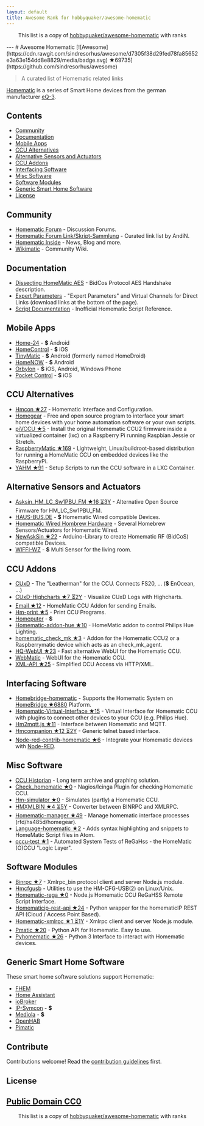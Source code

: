 ```yaml
---
layout: default
title: Awesome Rank for hobbyquaker/awesome-homematic
---
```


<p align="center">
	This list is a copy of <a href="https://github.com/hobbyquaker/awesome-homematic">hobbyquaker/awesome-homematic</a> with ranks
</p>
---
# Awesome Homematic [![Awesome](https://cdn.rawgit.com/sindresorhus/awesome/d7305f38d29fed78fa85652e3a63e154dd8e8829/media/badge.svg) ★69735](https://github.com/sindresorhus/awesome)

> A curated list of Homematic related links

[Homematic](http://www.homematic.com/) is a series of Smart Home devices from the german manufacturer [eQ-3](http://www.eq-3.de). 


## Contents

- [Community](#community)
- [Documentation](#documentation)
- [Mobile Apps](#mobile-apps)
- [CCU Alternatives](#ccu-alternatives)
- [Alternative Sensors and Actuators](#alternative-sensors-and-actuators)
- [CCU Addons](#ccu-addons)
- [Interfacing Software](#interfacing-software)
- [Misc Software](#misc-software)
- [Software Modules](#software-modules)
- [Generic Smart Home Software](#generic-smart-home-software)
- [License](License)


## Community 

* [Homematic Forum](https://homematic-forum.de/) - Discussion Forums.
* [Homematic Forum Link/Skript-Sammlung](https://homematic-forum.de/forum/viewtopic.php?f=26&t=27907) - Curated link list by AndiN.
* [Homematic Inside](https://www.homematic-inside.de/) - News, Blog and more.
* [Wikimatic](http://www.wikimatic.de/wiki/Hauptseite) - Community Wiki.


## Documentation

* [Dissecting HomeMatic AES](https://git.zerfleddert.de/hmcfgusb/AES/) - BidCos Protocol AES Handshake description.
* [Expert Parameters](https://www.homematic-inside.de/software/download/item/vortrag-expertenparameter-2017) - "Expert Parameters" and Virtual Channels for Direct Links (download links at the bottom of the page).
* [Script Documentation](http://www.wikimatic.de/wiki/Script_Dokumentation) - Inofficial Homematic Script Reference.


## Mobile Apps

* [Home-24](http://www.home-24.net/index.php?page=sites/home.php&app=home24) - **$** Android 
* [HomeControl](http://www.ksquare.de/myhomecontrol/) - **$** iOS
* [TinyMatic](http://tinymatic.de/) - **$** Android (formerly named HomeDroid)
* [HomeNOW](http://homenow.at) - **$** Android
* [Orbylon](https://www.orbylon.de/orbylon) - **$** iOS, Android, Windows Phone
* [Pocket Control](https://www.penzler.de) - **$** iOS


## CCU Alternatives

* [Hmcon ★27](https://github.com/hobbyquaker/hmcon) - Homematic Interface and Configuration. 
* [Homegear](https://www.homegear.eu/index.php/Main_Page) - Free and open source program to interface your smart home devices with your home automation software or your own scripts.
* [piVCCU ★5](https://github.com/alexreinert/piVCCU) - Install the original Homematic CCU2 firmware inside a virtualized container (lxc) on a Raspberry Pi running Raspbian Jessie or Stretch.
* [RaspberryMatic ★169](https://github.com/jens-maus/RaspberryMatic) - Lightweight, Linux/buildroot-based distribution for running a HomeMatic CCU on embedded devices like the RaspberryPi.
* [YAHM ★91](https://github.com/leonsio/YAHM) - Setup Scripts to run the CCU software in a LXC Container.


## Alternative Sensors and Actuators

* [Asksin_HM_LC_Sw1PBU_FM ★16 ⏳3Y](https://github.com/jabdoa2/Asksin_HM_LC_Sw1PBU_FM) - Alternative Open Source Firmware for HM_LC_Sw1PBU_FM.
* [HAUS-BUS.DE](http://www.haus-bus.de/) - **$** Homematic Wired compatible Devices.
* [Homematic Wired Hombrew Hardware](https://github.com/jfische) - Several Homebrew Sensors/Actuators for Homematic Wired.
* [NewAskSin ★22](https://github.com/trilu2000/NewAskSin) - Arduino-Library to create Homematic RF (BidCoS) compatible Devices.
* [WIFFI-WZ](https://www.stall.biz/project/der-wiffi-wz-2-0-der-wohnzimmersensor) - **$** Multi Sensor for the living room.


## CCU Addons

* [CUxD](https://www.homematic-inside.de/software/cuxdaemon) - The "Leatherman" for the CCU. Connects FS20, ... (**$** EnOcean, ...)
* [CUxD-Highcharts ★7 ⏳2Y](https://github.com/hobbyquaker/cuxd-highcharts) - Visualize CUxD Logs with Highcharts.
* [Email ★12](https://github.com/jens-maus/hm_email) - HomeMatic CCU Addon for sending Emails.
* [Hm-print ★5](https://github.com/litti/hm-print) - Print CCU Programs.
* [Homeputer](https://www.contronics.de/shop/HomeMatic-System/Zentralen-und-Software.html) - **$**
* [Homematic-addon-hue ★10](https://github.com/j-a-n/homematic-addon-hue) - HomeMatic addon to control Philips Hue Lighting.
* [homematic_check_mk ★3](https://github.com/alexreinert/homematic_check_mk) - Addon for the Homematic CCU2 or a Raspberrymatic device which acts as an check_mk_agent.
* [HQ-WebUI ★23](https://github.com/hobbyquaker/hq-webui) - Fast alternative WebUI for the Homematic CCU.
* [WebMatic](http://webmatic.lmdsoft.de/tiki-index.php) - WebUI for the Homematic CCU.
* [XML-API ★25](https://github.com/hobbyquaker/xml-api) - Simplified CCU Access via HTTP/XML.


## Interfacing Software

* [Homebridge-homematic](https://github.com/thkl/homebridge-homematic) - Supports the Homematic System on [HomeBridge ★6880](https://github.com/nfarina/homebridge) Platform.
* [Homematic-Virtual-Interface ★15](https://github.com/thkl/Homematic-Virtual-Interface) - Virtual Interface for Homematic CCU with plugins to connect other devices to your CCU (e.g. Philips Hue).
* [Hm2mqtt.js ★11](https://github.com/hobbyquaker/hm2mqtt.js) - Interface between Homematic and MQTT.
* [Hmcompanion ★12 ⏳2Y](https://github.com/owagner/hmcompanion) - Generic telnet based interface.
* [Node-red-contrib-homematic ★6](https://github.com/firsttris/node-red-contrib-homematic) - Integrate your Homematic devices with [Node-RED](https://nodered.org).


## Misc Software

* [CCU Historian](http://www.ccu-historian.de/) - Long term archive and graphing solution.
* [Check_homematic ★0](https://github.com/hobbyquaker/check_homematic) - Nagios/Icinga Plugin for checking Homematic CCU.
* [Hm-simulator ★0](https://github.com/hobbyquaker/hm-simulator) - Simulates (partly) a Homematic CCU.
* [HMXMLBIN ★4 ⏳5Y](https://github.com/leonsio/HMXMLBIN) - Converter between BINRPC and XMLRPC.
* [Homematic-manager ★49](https://github.com/hobbyquaker/homematic-manager) - Manage homematic interface processes (rfd/hs485d/homegear).
* [Language-homematic ★2](https://github.com/Ayngush/language-homematic) - Adds syntax highlighting and snippets to HomeMatic Script files in Atom.
* [occu-test ★1](https://github.com/hobbyquaker/occu-test) - Automated System Tests of ReGaHss - the HomeMatic (O)CCU "Logic Layer".

## Software Modules

* [Binrpc ★7](https://github.com/hobbyquaker/binrpc) - Xmlrpc_bin protocol client and server Node.js module.
* [Hmcfgusb](https://git.zerfleddert.de/cgi-bin/gitweb.cgi/hmcfgusb) - Utilities to use the HM-CFG-USB(2) on Linux/Unix.
* [Homematic-rega ★0](https://github.com/hobbyquaker/homematic-rega) - Node.js Homematic CCU ReGaHSS Remote Script Interface.
* [Homematicip-rest-api ★24](https://github.com/coreGreenberet/homematicip-rest-api) - Python wrapper for the homematicIP REST API (Cloud / Access Point Based).
* [Homematic-xmlrpc ★1 ⏳1Y](https://github.com/hobbyquaker/homematic-xmlrpc) - Xmlrpc client and server Node.js module.
* [Pmatic ★20](https://github.com/LarsMichelsen/pmatic) - Python API for Homematic. Easy to use.
* [Pyhomematic ★26](https://github.com/danielperna84/pyhomematic) - Python 3 Interface to interact with Homematic devices.

## Generic Smart Home Software

These smart home software solutions support Homematic:

* [FHEM](https://fhem.de/)
* [Home Assistant](https://home-assistant.io/)
* [ioBroker](http://www.iobroker.net/?lang=de)
* [IP-Symcon](https://www.symcon.de/) - **$**
* [Mediola](http://www.mediola.com/) - **$**
* [OpenHAB](https://www.openhab.org/)
* [Pimatic](https://pimatic.org/)


## Contribute

Contributions welcome! Read the [contribution guidelines](https://github.com/hobbyquaker/awesome-homematic/blob/master/contributing.md) first.


## License

[Public Domain CC0](http://creativecommons.org/publicdomain/zero/1.0/)
---
<p align="center">
	This list is a copy of <a href="https://github.com/hobbyquaker/awesome-homematic">hobbyquaker/awesome-homematic</a> with ranks
</p>
